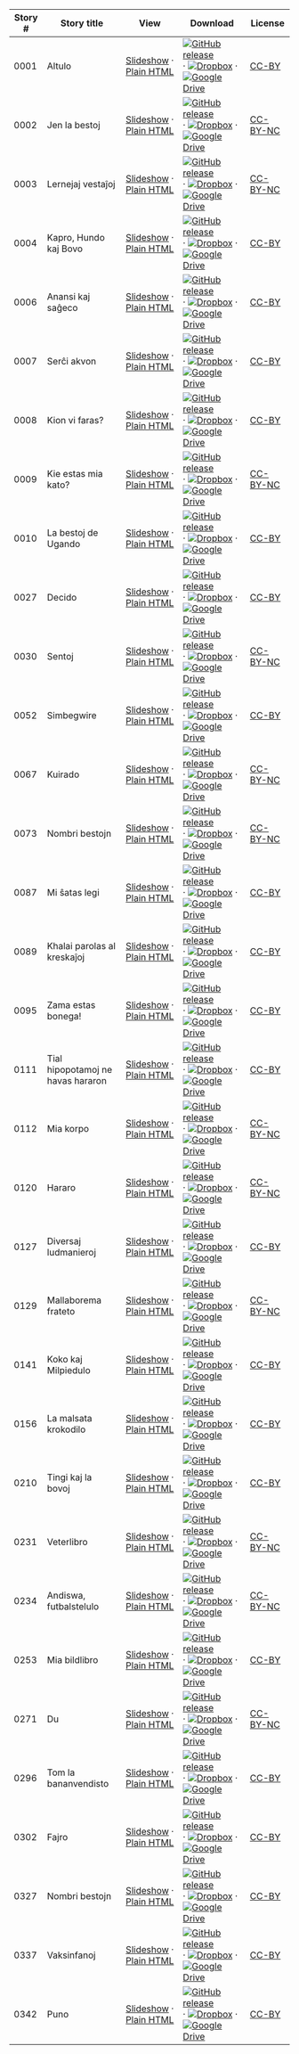Story # | Story title | View | Download | License
-------- | -----------  |:-------:| ---------------- | -------
0001 | Altulo | <a href="https://global-asp.github.io/stories/eo/0001_altulo_slides.html" target="_blank">Slideshow</a> · [Plain HTML](https://global-asp.github.io/stories/eo/0001_altulo.html) | [![GitHub release](https://cloud.githubusercontent.com/assets/9295750/9483128/0e089e5e-4b51-11e5-98ca-6da5cef156a7.png "GitHub release")](https://github.com/global-asp/global-asp/releases/download/v1.1/eo.zip) · [![Dropbox](https://cloud.githubusercontent.com/assets/9295750/10150606/3f5ae2dc-65f5-11e5-8f63-841c51cc1cde.png "Dropbox")](https://www.dropbox.com/s/dk511xogcxmgs16/eo.zip) · [![Google Drive](https://cloud.githubusercontent.com/assets/9295750/9473522/1d6fdde4-4b10-11e5-98f5-aa6c6b04a08e.png "Google Drive")](https://drive.google.com/open?id=0B59ZADK9EsbsV3FvTlhPTjBtSzg) | [CC-BY](https://creativecommons.org/licenses/by/3.0/)
0002 | Jen la bestoj | <a href="https://global-asp.github.io/stories/eo/0002_jen-la-bestoj_slides.html" target="_blank">Slideshow</a> · [Plain HTML](https://global-asp.github.io/stories/eo/0002_jen-la-bestoj.html) | [![GitHub release](https://cloud.githubusercontent.com/assets/9295750/9483128/0e089e5e-4b51-11e5-98ca-6da5cef156a7.png "GitHub release")](https://github.com/global-asp/global-asp/releases/download/v1.1/eo.zip) · [![Dropbox](https://cloud.githubusercontent.com/assets/9295750/10150606/3f5ae2dc-65f5-11e5-8f63-841c51cc1cde.png "Dropbox")](https://www.dropbox.com/s/dk511xogcxmgs16/eo.zip) · [![Google Drive](https://cloud.githubusercontent.com/assets/9295750/9473522/1d6fdde4-4b10-11e5-98f5-aa6c6b04a08e.png "Google Drive")](https://drive.google.com/open?id=0B59ZADK9EsbsV3FvTlhPTjBtSzg) | [CC-BY-NC](http://creativecommons.org/licenses/by-nc/3.0/)
0003 | Lernejaj vestaĵoj | <a href="https://global-asp.github.io/stories/eo/0003_lernejaj-vestaĵoj_slides.html" target="_blank">Slideshow</a> · [Plain HTML](https://global-asp.github.io/stories/eo/0003_lernejaj-vestaĵoj.html) | [![GitHub release](https://cloud.githubusercontent.com/assets/9295750/9483128/0e089e5e-4b51-11e5-98ca-6da5cef156a7.png "GitHub release")](https://github.com/global-asp/global-asp/releases/download/v1.1/eo.zip) · [![Dropbox](https://cloud.githubusercontent.com/assets/9295750/10150606/3f5ae2dc-65f5-11e5-8f63-841c51cc1cde.png "Dropbox")](https://www.dropbox.com/s/dk511xogcxmgs16/eo.zip) · [![Google Drive](https://cloud.githubusercontent.com/assets/9295750/9473522/1d6fdde4-4b10-11e5-98f5-aa6c6b04a08e.png "Google Drive")](https://drive.google.com/open?id=0B59ZADK9EsbsV3FvTlhPTjBtSzg) | [CC-BY-NC](http://creativecommons.org/licenses/by-nc/3.0/)
0004 | Kapro, Hundo kaj Bovo | <a href="https://global-asp.github.io/stories/eo/0004_kapro-hundo-kaj-bovo_slides.html" target="_blank">Slideshow</a> · [Plain HTML](https://global-asp.github.io/stories/eo/0004_kapro-hundo-kaj-bovo.html) | [![GitHub release](https://cloud.githubusercontent.com/assets/9295750/9483128/0e089e5e-4b51-11e5-98ca-6da5cef156a7.png "GitHub release")](https://github.com/global-asp/global-asp/releases/download/v1.1/eo.zip) · [![Dropbox](https://cloud.githubusercontent.com/assets/9295750/10150606/3f5ae2dc-65f5-11e5-8f63-841c51cc1cde.png "Dropbox")](https://www.dropbox.com/s/dk511xogcxmgs16/eo.zip) · [![Google Drive](https://cloud.githubusercontent.com/assets/9295750/9473522/1d6fdde4-4b10-11e5-98f5-aa6c6b04a08e.png "Google Drive")](https://drive.google.com/open?id=0B59ZADK9EsbsV3FvTlhPTjBtSzg) | [CC-BY](https://creativecommons.org/licenses/by/3.0/)
0006 | Anansi kaj saĝeco | <a href="https://global-asp.github.io/stories/eo/0006_anansi_kaj_saĝeco_slides.html" target="_blank">Slideshow</a> · [Plain HTML](https://global-asp.github.io/stories/eo/0006_anansi_kaj_saĝeco.html) | [![GitHub release](https://cloud.githubusercontent.com/assets/9295750/9483128/0e089e5e-4b51-11e5-98ca-6da5cef156a7.png "GitHub release")](https://github.com/global-asp/global-asp/releases/download/v1.1/eo.zip) · [![Dropbox](https://cloud.githubusercontent.com/assets/9295750/10150606/3f5ae2dc-65f5-11e5-8f63-841c51cc1cde.png "Dropbox")](https://www.dropbox.com/s/dk511xogcxmgs16/eo.zip) · [![Google Drive](https://cloud.githubusercontent.com/assets/9295750/9473522/1d6fdde4-4b10-11e5-98f5-aa6c6b04a08e.png "Google Drive")](https://drive.google.com/open?id=0B59ZADK9EsbsV3FvTlhPTjBtSzg) | [CC-BY](https://creativecommons.org/licenses/by/3.0/)
0007 | Serĉi akvon | <a href="https://global-asp.github.io/stories/eo/0007_serĉi-akvon_slides.html" target="_blank">Slideshow</a> · [Plain HTML](https://global-asp.github.io/stories/eo/0007_serĉi-akvon.html) | [![GitHub release](https://cloud.githubusercontent.com/assets/9295750/9483128/0e089e5e-4b51-11e5-98ca-6da5cef156a7.png "GitHub release")](https://github.com/global-asp/global-asp/releases/download/v1.1/eo.zip) · [![Dropbox](https://cloud.githubusercontent.com/assets/9295750/10150606/3f5ae2dc-65f5-11e5-8f63-841c51cc1cde.png "Dropbox")](https://www.dropbox.com/s/dk511xogcxmgs16/eo.zip) · [![Google Drive](https://cloud.githubusercontent.com/assets/9295750/9473522/1d6fdde4-4b10-11e5-98f5-aa6c6b04a08e.png "Google Drive")](https://drive.google.com/open?id=0B59ZADK9EsbsV3FvTlhPTjBtSzg) | [CC-BY](https://creativecommons.org/licenses/by/3.0/)
0008 | Kion vi faras? | <a href="https://global-asp.github.io/stories/eo/0008_kion-vi-faras_slides.html" target="_blank">Slideshow</a> · [Plain HTML](https://global-asp.github.io/stories/eo/0008_kion-vi-faras.html) | [![GitHub release](https://cloud.githubusercontent.com/assets/9295750/9483128/0e089e5e-4b51-11e5-98ca-6da5cef156a7.png "GitHub release")](https://github.com/global-asp/global-asp/releases/download/v1.1/eo.zip) · [![Dropbox](https://cloud.githubusercontent.com/assets/9295750/10150606/3f5ae2dc-65f5-11e5-8f63-841c51cc1cde.png "Dropbox")](https://www.dropbox.com/s/dk511xogcxmgs16/eo.zip) · [![Google Drive](https://cloud.githubusercontent.com/assets/9295750/9473522/1d6fdde4-4b10-11e5-98f5-aa6c6b04a08e.png "Google Drive")](https://drive.google.com/open?id=0B59ZADK9EsbsV3FvTlhPTjBtSzg) | [CC-BY](https://creativecommons.org/licenses/by/3.0/)
0009 | Kie estas mia kato? | <a href="https://global-asp.github.io/stories/eo/0009_kie-estas-mia-kato_slides.html" target="_blank">Slideshow</a> · [Plain HTML](https://global-asp.github.io/stories/eo/0009_kie-estas-mia-kato.html) | [![GitHub release](https://cloud.githubusercontent.com/assets/9295750/9483128/0e089e5e-4b51-11e5-98ca-6da5cef156a7.png "GitHub release")](https://github.com/global-asp/global-asp/releases/download/v1.1/eo.zip) · [![Dropbox](https://cloud.githubusercontent.com/assets/9295750/10150606/3f5ae2dc-65f5-11e5-8f63-841c51cc1cde.png "Dropbox")](https://www.dropbox.com/s/dk511xogcxmgs16/eo.zip) · [![Google Drive](https://cloud.githubusercontent.com/assets/9295750/9473522/1d6fdde4-4b10-11e5-98f5-aa6c6b04a08e.png "Google Drive")](https://drive.google.com/open?id=0B59ZADK9EsbsV3FvTlhPTjBtSzg) | [CC-BY-NC](http://creativecommons.org/licenses/by-nc/3.0/)
0010 | La bestoj de Ugando | <a href="https://global-asp.github.io/stories/eo/0010_la-bestoj-de-ugando_slides.html" target="_blank">Slideshow</a> · [Plain HTML](https://global-asp.github.io/stories/eo/0010_la-bestoj-de-ugando.html) | [![GitHub release](https://cloud.githubusercontent.com/assets/9295750/9483128/0e089e5e-4b51-11e5-98ca-6da5cef156a7.png "GitHub release")](https://github.com/global-asp/global-asp/releases/download/v1.1/eo.zip) · [![Dropbox](https://cloud.githubusercontent.com/assets/9295750/10150606/3f5ae2dc-65f5-11e5-8f63-841c51cc1cde.png "Dropbox")](https://www.dropbox.com/s/dk511xogcxmgs16/eo.zip) · [![Google Drive](https://cloud.githubusercontent.com/assets/9295750/9473522/1d6fdde4-4b10-11e5-98f5-aa6c6b04a08e.png "Google Drive")](https://drive.google.com/open?id=0B59ZADK9EsbsV3FvTlhPTjBtSzg) | [CC-BY](https://creativecommons.org/licenses/by/3.0/)
0027 | Decido | <a href="https://global-asp.github.io/stories/eo/0027_decido_slides.html" target="_blank">Slideshow</a> · [Plain HTML](https://global-asp.github.io/stories/eo/0027_decido.html) | [![GitHub release](https://cloud.githubusercontent.com/assets/9295750/9483128/0e089e5e-4b51-11e5-98ca-6da5cef156a7.png "GitHub release")](https://github.com/global-asp/global-asp/releases/download/v1.1/eo.zip) · [![Dropbox](https://cloud.githubusercontent.com/assets/9295750/10150606/3f5ae2dc-65f5-11e5-8f63-841c51cc1cde.png "Dropbox")](https://www.dropbox.com/s/dk511xogcxmgs16/eo.zip) · [![Google Drive](https://cloud.githubusercontent.com/assets/9295750/9473522/1d6fdde4-4b10-11e5-98f5-aa6c6b04a08e.png "Google Drive")](https://drive.google.com/open?id=0B59ZADK9EsbsV3FvTlhPTjBtSzg) | [CC-BY](https://creativecommons.org/licenses/by/3.0/)
0030 | Sentoj | <a href="https://global-asp.github.io/stories/eo/0030_sentoj_slides.html" target="_blank">Slideshow</a> · [Plain HTML](https://global-asp.github.io/stories/eo/0030_sentoj.html) | [![GitHub release](https://cloud.githubusercontent.com/assets/9295750/9483128/0e089e5e-4b51-11e5-98ca-6da5cef156a7.png "GitHub release")](https://github.com/global-asp/global-asp/releases/download/v1.1/eo.zip) · [![Dropbox](https://cloud.githubusercontent.com/assets/9295750/10150606/3f5ae2dc-65f5-11e5-8f63-841c51cc1cde.png "Dropbox")](https://www.dropbox.com/s/dk511xogcxmgs16/eo.zip) · [![Google Drive](https://cloud.githubusercontent.com/assets/9295750/9473522/1d6fdde4-4b10-11e5-98f5-aa6c6b04a08e.png "Google Drive")](https://drive.google.com/open?id=0B59ZADK9EsbsV3FvTlhPTjBtSzg) | [CC-BY-NC](http://creativecommons.org/licenses/by-nc/3.0/)
0052 | Simbegwire | <a href="https://global-asp.github.io/stories/eo/0052_simbegwire_slides.html" target="_blank">Slideshow</a> · [Plain HTML](https://global-asp.github.io/stories/eo/0052_simbegwire.html) | [![GitHub release](https://cloud.githubusercontent.com/assets/9295750/9483128/0e089e5e-4b51-11e5-98ca-6da5cef156a7.png "GitHub release")](https://github.com/global-asp/global-asp/releases/download/v1.1/eo.zip) · [![Dropbox](https://cloud.githubusercontent.com/assets/9295750/10150606/3f5ae2dc-65f5-11e5-8f63-841c51cc1cde.png "Dropbox")](https://www.dropbox.com/s/dk511xogcxmgs16/eo.zip) · [![Google Drive](https://cloud.githubusercontent.com/assets/9295750/9473522/1d6fdde4-4b10-11e5-98f5-aa6c6b04a08e.png "Google Drive")](https://drive.google.com/open?id=0B59ZADK9EsbsV3FvTlhPTjBtSzg) | [CC-BY](https://creativecommons.org/licenses/by/3.0/)
0067 | Kuirado | <a href="https://global-asp.github.io/stories/eo/0067_kuirado_slides.html" target="_blank">Slideshow</a> · [Plain HTML](https://global-asp.github.io/stories/eo/0067_kuirado.html) | [![GitHub release](https://cloud.githubusercontent.com/assets/9295750/9483128/0e089e5e-4b51-11e5-98ca-6da5cef156a7.png "GitHub release")](https://github.com/global-asp/global-asp/releases/download/v1.1/eo.zip) · [![Dropbox](https://cloud.githubusercontent.com/assets/9295750/10150606/3f5ae2dc-65f5-11e5-8f63-841c51cc1cde.png "Dropbox")](https://www.dropbox.com/s/dk511xogcxmgs16/eo.zip) · [![Google Drive](https://cloud.githubusercontent.com/assets/9295750/9473522/1d6fdde4-4b10-11e5-98f5-aa6c6b04a08e.png "Google Drive")](https://drive.google.com/open?id=0B59ZADK9EsbsV3FvTlhPTjBtSzg) | [CC-BY-NC](http://creativecommons.org/licenses/by-nc/3.0/)
0073 | Nombri bestojn | <a href="https://global-asp.github.io/stories/eo/0073_nombri-bestojn_slides.html" target="_blank">Slideshow</a> · [Plain HTML](https://global-asp.github.io/stories/eo/0073_nombri-bestojn.html) | [![GitHub release](https://cloud.githubusercontent.com/assets/9295750/9483128/0e089e5e-4b51-11e5-98ca-6da5cef156a7.png "GitHub release")](https://github.com/global-asp/global-asp/releases/download/v1.1/eo.zip) · [![Dropbox](https://cloud.githubusercontent.com/assets/9295750/10150606/3f5ae2dc-65f5-11e5-8f63-841c51cc1cde.png "Dropbox")](https://www.dropbox.com/s/dk511xogcxmgs16/eo.zip) · [![Google Drive](https://cloud.githubusercontent.com/assets/9295750/9473522/1d6fdde4-4b10-11e5-98f5-aa6c6b04a08e.png "Google Drive")](https://drive.google.com/open?id=0B59ZADK9EsbsV3FvTlhPTjBtSzg) | [CC-BY-NC](http://creativecommons.org/licenses/by-nc/3.0/)
0087 | Mi ŝatas legi | <a href="https://global-asp.github.io/stories/eo/0087_mi-ŝatas-legi_slides.html" target="_blank">Slideshow</a> · [Plain HTML](https://global-asp.github.io/stories/eo/0087_mi-ŝatas-legi.html) | [![GitHub release](https://cloud.githubusercontent.com/assets/9295750/9483128/0e089e5e-4b51-11e5-98ca-6da5cef156a7.png "GitHub release")](https://github.com/global-asp/global-asp/releases/download/v1.1/eo.zip) · [![Dropbox](https://cloud.githubusercontent.com/assets/9295750/10150606/3f5ae2dc-65f5-11e5-8f63-841c51cc1cde.png "Dropbox")](https://www.dropbox.com/s/dk511xogcxmgs16/eo.zip) · [![Google Drive](https://cloud.githubusercontent.com/assets/9295750/9473522/1d6fdde4-4b10-11e5-98f5-aa6c6b04a08e.png "Google Drive")](https://drive.google.com/open?id=0B59ZADK9EsbsV3FvTlhPTjBtSzg) | [CC-BY](https://creativecommons.org/licenses/by/3.0/)
0089 | Khalai parolas al kreskaĵoj | <a href="https://global-asp.github.io/stories/eo/0089_khalai-parolas-al-kreskaĵoj_slides.html" target="_blank">Slideshow</a> · [Plain HTML](https://global-asp.github.io/stories/eo/0089_khalai-parolas-al-kreskaĵoj.html) | [![GitHub release](https://cloud.githubusercontent.com/assets/9295750/9483128/0e089e5e-4b51-11e5-98ca-6da5cef156a7.png "GitHub release")](https://github.com/global-asp/global-asp/releases/download/v1.1/eo.zip) · [![Dropbox](https://cloud.githubusercontent.com/assets/9295750/10150606/3f5ae2dc-65f5-11e5-8f63-841c51cc1cde.png "Dropbox")](https://www.dropbox.com/s/dk511xogcxmgs16/eo.zip) · [![Google Drive](https://cloud.githubusercontent.com/assets/9295750/9473522/1d6fdde4-4b10-11e5-98f5-aa6c6b04a08e.png "Google Drive")](https://drive.google.com/open?id=0B59ZADK9EsbsV3FvTlhPTjBtSzg) | [CC-BY](https://creativecommons.org/licenses/by/3.0/)
0095 | Zama estas bonega! | <a href="https://global-asp.github.io/stories/eo/0095_zama-estas-bonega_slides.html" target="_blank">Slideshow</a> · [Plain HTML](https://global-asp.github.io/stories/eo/0095_zama-estas-bonega.html) | [![GitHub release](https://cloud.githubusercontent.com/assets/9295750/9483128/0e089e5e-4b51-11e5-98ca-6da5cef156a7.png "GitHub release")](https://github.com/global-asp/global-asp/releases/download/v1.1/eo.zip) · [![Dropbox](https://cloud.githubusercontent.com/assets/9295750/10150606/3f5ae2dc-65f5-11e5-8f63-841c51cc1cde.png "Dropbox")](https://www.dropbox.com/s/dk511xogcxmgs16/eo.zip) · [![Google Drive](https://cloud.githubusercontent.com/assets/9295750/9473522/1d6fdde4-4b10-11e5-98f5-aa6c6b04a08e.png "Google Drive")](https://drive.google.com/open?id=0B59ZADK9EsbsV3FvTlhPTjBtSzg) | [CC-BY](https://creativecommons.org/licenses/by/3.0/)
0111 | Tial hipopotamoj ne havas hararon | <a href="https://global-asp.github.io/stories/eo/0111_tial-hipopotamoj-ne-havas-hararon_slides.html" target="_blank">Slideshow</a> · [Plain HTML](https://global-asp.github.io/stories/eo/0111_tial-hipopotamoj-ne-havas-hararon.html) | [![GitHub release](https://cloud.githubusercontent.com/assets/9295750/9483128/0e089e5e-4b51-11e5-98ca-6da5cef156a7.png "GitHub release")](https://github.com/global-asp/global-asp/releases/download/v1.1/eo.zip) · [![Dropbox](https://cloud.githubusercontent.com/assets/9295750/10150606/3f5ae2dc-65f5-11e5-8f63-841c51cc1cde.png "Dropbox")](https://www.dropbox.com/s/dk511xogcxmgs16/eo.zip) · [![Google Drive](https://cloud.githubusercontent.com/assets/9295750/9473522/1d6fdde4-4b10-11e5-98f5-aa6c6b04a08e.png "Google Drive")](https://drive.google.com/open?id=0B59ZADK9EsbsV3FvTlhPTjBtSzg) | [CC-BY](https://creativecommons.org/licenses/by/3.0/)
0112 | Mia korpo | <a href="https://global-asp.github.io/stories/eo/0112_mia-korpo_slides.html" target="_blank">Slideshow</a> · [Plain HTML](https://global-asp.github.io/stories/eo/0112_mia-korpo.html) | [![GitHub release](https://cloud.githubusercontent.com/assets/9295750/9483128/0e089e5e-4b51-11e5-98ca-6da5cef156a7.png "GitHub release")](https://github.com/global-asp/global-asp/releases/download/v1.1/eo.zip) · [![Dropbox](https://cloud.githubusercontent.com/assets/9295750/10150606/3f5ae2dc-65f5-11e5-8f63-841c51cc1cde.png "Dropbox")](https://www.dropbox.com/s/dk511xogcxmgs16/eo.zip) · [![Google Drive](https://cloud.githubusercontent.com/assets/9295750/9473522/1d6fdde4-4b10-11e5-98f5-aa6c6b04a08e.png "Google Drive")](https://drive.google.com/open?id=0B59ZADK9EsbsV3FvTlhPTjBtSzg) | [CC-BY-NC](http://creativecommons.org/licenses/by-nc/3.0/)
0120 | Hararo | <a href="https://global-asp.github.io/stories/eo/0120_hararo_slides.html" target="_blank">Slideshow</a> · [Plain HTML](https://global-asp.github.io/stories/eo/0120_hararo.html) | [![GitHub release](https://cloud.githubusercontent.com/assets/9295750/9483128/0e089e5e-4b51-11e5-98ca-6da5cef156a7.png "GitHub release")](https://github.com/global-asp/global-asp/releases/download/v1.1/eo.zip) · [![Dropbox](https://cloud.githubusercontent.com/assets/9295750/10150606/3f5ae2dc-65f5-11e5-8f63-841c51cc1cde.png "Dropbox")](https://www.dropbox.com/s/dk511xogcxmgs16/eo.zip) · [![Google Drive](https://cloud.githubusercontent.com/assets/9295750/9473522/1d6fdde4-4b10-11e5-98f5-aa6c6b04a08e.png "Google Drive")](https://drive.google.com/open?id=0B59ZADK9EsbsV3FvTlhPTjBtSzg) | [CC-BY-NC](http://creativecommons.org/licenses/by-nc/3.0/)
0127 | Diversaj ludmanieroj | <a href="https://global-asp.github.io/stories/eo/0127_diversaj-ludmanieroj_slides.html" target="_blank">Slideshow</a> · [Plain HTML](https://global-asp.github.io/stories/eo/0127_diversaj-ludmanieroj.html) | [![GitHub release](https://cloud.githubusercontent.com/assets/9295750/9483128/0e089e5e-4b51-11e5-98ca-6da5cef156a7.png "GitHub release")](https://github.com/global-asp/global-asp/releases/download/v1.1/eo.zip) · [![Dropbox](https://cloud.githubusercontent.com/assets/9295750/10150606/3f5ae2dc-65f5-11e5-8f63-841c51cc1cde.png "Dropbox")](https://www.dropbox.com/s/dk511xogcxmgs16/eo.zip) · [![Google Drive](https://cloud.githubusercontent.com/assets/9295750/9473522/1d6fdde4-4b10-11e5-98f5-aa6c6b04a08e.png "Google Drive")](https://drive.google.com/open?id=0B59ZADK9EsbsV3FvTlhPTjBtSzg) | [CC-BY](https://creativecommons.org/licenses/by/3.0/)
0129 | Mallaborema frateto | <a href="https://global-asp.github.io/stories/eo/0129_mallaborema-frateto_slides.html" target="_blank">Slideshow</a> · [Plain HTML](https://global-asp.github.io/stories/eo/0129_mallaborema-frateto.html) | [![GitHub release](https://cloud.githubusercontent.com/assets/9295750/9483128/0e089e5e-4b51-11e5-98ca-6da5cef156a7.png "GitHub release")](https://github.com/global-asp/global-asp/releases/download/v1.1/eo.zip) · [![Dropbox](https://cloud.githubusercontent.com/assets/9295750/10150606/3f5ae2dc-65f5-11e5-8f63-841c51cc1cde.png "Dropbox")](https://www.dropbox.com/s/dk511xogcxmgs16/eo.zip) · [![Google Drive](https://cloud.githubusercontent.com/assets/9295750/9473522/1d6fdde4-4b10-11e5-98f5-aa6c6b04a08e.png "Google Drive")](https://drive.google.com/open?id=0B59ZADK9EsbsV3FvTlhPTjBtSzg) | [CC-BY-NC](http://creativecommons.org/licenses/by-nc/3.0/)
0141 | Koko kaj Milpiedulo | <a href="https://global-asp.github.io/stories/eo/0141_koko-kaj-milpiedulo_slides.html" target="_blank">Slideshow</a> · [Plain HTML](https://global-asp.github.io/stories/eo/0141_koko-kaj-milpiedulo.html) | [![GitHub release](https://cloud.githubusercontent.com/assets/9295750/9483128/0e089e5e-4b51-11e5-98ca-6da5cef156a7.png "GitHub release")](https://github.com/global-asp/global-asp/releases/download/v1.1/eo.zip) · [![Dropbox](https://cloud.githubusercontent.com/assets/9295750/10150606/3f5ae2dc-65f5-11e5-8f63-841c51cc1cde.png "Dropbox")](https://www.dropbox.com/s/dk511xogcxmgs16/eo.zip) · [![Google Drive](https://cloud.githubusercontent.com/assets/9295750/9473522/1d6fdde4-4b10-11e5-98f5-aa6c6b04a08e.png "Google Drive")](https://drive.google.com/open?id=0B59ZADK9EsbsV3FvTlhPTjBtSzg) | [CC-BY](https://creativecommons.org/licenses/by/3.0/)
0156 | La malsata krokodilo | <a href="https://global-asp.github.io/stories/eo/0156_la-malsata-krokodilo_slides.html" target="_blank">Slideshow</a> · [Plain HTML](https://global-asp.github.io/stories/eo/0156_la-malsata-krokodilo.html) | [![GitHub release](https://cloud.githubusercontent.com/assets/9295750/9483128/0e089e5e-4b51-11e5-98ca-6da5cef156a7.png "GitHub release")](https://github.com/global-asp/global-asp/releases/download/v1.1/eo.zip) · [![Dropbox](https://cloud.githubusercontent.com/assets/9295750/10150606/3f5ae2dc-65f5-11e5-8f63-841c51cc1cde.png "Dropbox")](https://www.dropbox.com/s/dk511xogcxmgs16/eo.zip) · [![Google Drive](https://cloud.githubusercontent.com/assets/9295750/9473522/1d6fdde4-4b10-11e5-98f5-aa6c6b04a08e.png "Google Drive")](https://drive.google.com/open?id=0B59ZADK9EsbsV3FvTlhPTjBtSzg) | [CC-BY](https://creativecommons.org/licenses/by/3.0/)
0210 | Tingi kaj la bovoj | <a href="https://global-asp.github.io/stories/eo/0210_tingi-kaj-la-bovoj_slides.html" target="_blank">Slideshow</a> · [Plain HTML](https://global-asp.github.io/stories/eo/0210_tingi-kaj-la-bovoj.html) | [![GitHub release](https://cloud.githubusercontent.com/assets/9295750/9483128/0e089e5e-4b51-11e5-98ca-6da5cef156a7.png "GitHub release")](https://github.com/global-asp/global-asp/releases/download/v1.1/eo.zip) · [![Dropbox](https://cloud.githubusercontent.com/assets/9295750/10150606/3f5ae2dc-65f5-11e5-8f63-841c51cc1cde.png "Dropbox")](https://www.dropbox.com/s/dk511xogcxmgs16/eo.zip) · [![Google Drive](https://cloud.githubusercontent.com/assets/9295750/9473522/1d6fdde4-4b10-11e5-98f5-aa6c6b04a08e.png "Google Drive")](https://drive.google.com/open?id=0B59ZADK9EsbsV3FvTlhPTjBtSzg) | [CC-BY](https://creativecommons.org/licenses/by/3.0/)
0231 | Veterlibro | <a href="https://global-asp.github.io/stories/eo/0231_veterlibro_slides.html" target="_blank">Slideshow</a> · [Plain HTML](https://global-asp.github.io/stories/eo/0231_veterlibro.html) | [![GitHub release](https://cloud.githubusercontent.com/assets/9295750/9483128/0e089e5e-4b51-11e5-98ca-6da5cef156a7.png "GitHub release")](https://github.com/global-asp/global-asp/releases/download/v1.1/eo.zip) · [![Dropbox](https://cloud.githubusercontent.com/assets/9295750/10150606/3f5ae2dc-65f5-11e5-8f63-841c51cc1cde.png "Dropbox")](https://www.dropbox.com/s/dk511xogcxmgs16/eo.zip) · [![Google Drive](https://cloud.githubusercontent.com/assets/9295750/9473522/1d6fdde4-4b10-11e5-98f5-aa6c6b04a08e.png "Google Drive")](https://drive.google.com/open?id=0B59ZADK9EsbsV3FvTlhPTjBtSzg) | [CC-BY-NC](http://creativecommons.org/licenses/by-nc/3.0/)
0234 | Andiswa, futbalstelulo | <a href="https://global-asp.github.io/stories/eo/0234_andiswa-futbalstelulo_slides.html" target="_blank">Slideshow</a> · [Plain HTML](https://global-asp.github.io/stories/eo/0234_andiswa-futbalstelulo.html) | [![GitHub release](https://cloud.githubusercontent.com/assets/9295750/9483128/0e089e5e-4b51-11e5-98ca-6da5cef156a7.png "GitHub release")](https://github.com/global-asp/global-asp/releases/download/v1.1/eo.zip) · [![Dropbox](https://cloud.githubusercontent.com/assets/9295750/10150606/3f5ae2dc-65f5-11e5-8f63-841c51cc1cde.png "Dropbox")](https://www.dropbox.com/s/dk511xogcxmgs16/eo.zip) · [![Google Drive](https://cloud.githubusercontent.com/assets/9295750/9473522/1d6fdde4-4b10-11e5-98f5-aa6c6b04a08e.png "Google Drive")](https://drive.google.com/open?id=0B59ZADK9EsbsV3FvTlhPTjBtSzg) | [CC-BY-NC](http://creativecommons.org/licenses/by-nc/3.0/)
0253 | Mia bildlibro | <a href="https://global-asp.github.io/stories/eo/0253_mia_bildlibro_slides.html" target="_blank">Slideshow</a> · [Plain HTML](https://global-asp.github.io/stories/eo/0253_mia_bildlibro.html) | [![GitHub release](https://cloud.githubusercontent.com/assets/9295750/9483128/0e089e5e-4b51-11e5-98ca-6da5cef156a7.png "GitHub release")](https://github.com/global-asp/global-asp/releases/download/v1.1/eo.zip) · [![Dropbox](https://cloud.githubusercontent.com/assets/9295750/10150606/3f5ae2dc-65f5-11e5-8f63-841c51cc1cde.png "Dropbox")](https://www.dropbox.com/s/dk511xogcxmgs16/eo.zip) · [![Google Drive](https://cloud.githubusercontent.com/assets/9295750/9473522/1d6fdde4-4b10-11e5-98f5-aa6c6b04a08e.png "Google Drive")](https://drive.google.com/open?id=0B59ZADK9EsbsV3FvTlhPTjBtSzg) | [CC-BY](https://creativecommons.org/licenses/by/3.0/)
0271 | Du | <a href="https://global-asp.github.io/stories/eo/0271_du_slides.html" target="_blank">Slideshow</a> · [Plain HTML](https://global-asp.github.io/stories/eo/0271_du.html) | [![GitHub release](https://cloud.githubusercontent.com/assets/9295750/9483128/0e089e5e-4b51-11e5-98ca-6da5cef156a7.png "GitHub release")](https://github.com/global-asp/global-asp/releases/download/v1.1/eo.zip) · [![Dropbox](https://cloud.githubusercontent.com/assets/9295750/10150606/3f5ae2dc-65f5-11e5-8f63-841c51cc1cde.png "Dropbox")](https://www.dropbox.com/s/dk511xogcxmgs16/eo.zip) · [![Google Drive](https://cloud.githubusercontent.com/assets/9295750/9473522/1d6fdde4-4b10-11e5-98f5-aa6c6b04a08e.png "Google Drive")](https://drive.google.com/open?id=0B59ZADK9EsbsV3FvTlhPTjBtSzg) | [CC-BY-NC](http://creativecommons.org/licenses/by-nc/3.0/)
0296 | Tom la bananvendisto | <a href="https://global-asp.github.io/stories/eo/0296_tom-la-bananvendisto_slides.html" target="_blank">Slideshow</a> · [Plain HTML](https://global-asp.github.io/stories/eo/0296_tom-la-bananvendisto.html) | [![GitHub release](https://cloud.githubusercontent.com/assets/9295750/9483128/0e089e5e-4b51-11e5-98ca-6da5cef156a7.png "GitHub release")](https://github.com/global-asp/global-asp/releases/download/v1.1/eo.zip) · [![Dropbox](https://cloud.githubusercontent.com/assets/9295750/10150606/3f5ae2dc-65f5-11e5-8f63-841c51cc1cde.png "Dropbox")](https://www.dropbox.com/s/dk511xogcxmgs16/eo.zip) · [![Google Drive](https://cloud.githubusercontent.com/assets/9295750/9473522/1d6fdde4-4b10-11e5-98f5-aa6c6b04a08e.png "Google Drive")](https://drive.google.com/open?id=0B59ZADK9EsbsV3FvTlhPTjBtSzg) | [CC-BY](https://creativecommons.org/licenses/by/3.0/)
0302 | Fajro | <a href="https://global-asp.github.io/stories/eo/0302_fajro_slides.html" target="_blank">Slideshow</a> · [Plain HTML](https://global-asp.github.io/stories/eo/0302_fajro.html) | [![GitHub release](https://cloud.githubusercontent.com/assets/9295750/9483128/0e089e5e-4b51-11e5-98ca-6da5cef156a7.png "GitHub release")](https://github.com/global-asp/global-asp/releases/download/v1.1/eo.zip) · [![Dropbox](https://cloud.githubusercontent.com/assets/9295750/10150606/3f5ae2dc-65f5-11e5-8f63-841c51cc1cde.png "Dropbox")](https://www.dropbox.com/s/dk511xogcxmgs16/eo.zip) · [![Google Drive](https://cloud.githubusercontent.com/assets/9295750/9473522/1d6fdde4-4b10-11e5-98f5-aa6c6b04a08e.png "Google Drive")](https://drive.google.com/open?id=0B59ZADK9EsbsV3FvTlhPTjBtSzg) | [CC-BY](https://creativecommons.org/licenses/by/3.0/)
0327 | Nombri bestojn | <a href="https://global-asp.github.io/stories/eo/0327_nombri-bestojn_slides.html" target="_blank">Slideshow</a> · [Plain HTML](https://global-asp.github.io/stories/eo/0327_nombri-bestojn.html) | [![GitHub release](https://cloud.githubusercontent.com/assets/9295750/9483128/0e089e5e-4b51-11e5-98ca-6da5cef156a7.png "GitHub release")](https://github.com/global-asp/global-asp/releases/download/v1.1/eo.zip) · [![Dropbox](https://cloud.githubusercontent.com/assets/9295750/10150606/3f5ae2dc-65f5-11e5-8f63-841c51cc1cde.png "Dropbox")](https://www.dropbox.com/s/dk511xogcxmgs16/eo.zip) · [![Google Drive](https://cloud.githubusercontent.com/assets/9295750/9473522/1d6fdde4-4b10-11e5-98f5-aa6c6b04a08e.png "Google Drive")](https://drive.google.com/open?id=0B59ZADK9EsbsV3FvTlhPTjBtSzg) | [CC-BY](https://creativecommons.org/licenses/by/3.0/)
0337 | Vaksinfanoj | <a href="https://global-asp.github.io/stories/eo/0337_vaksinfanoj_slides.html" target="_blank">Slideshow</a> · [Plain HTML](https://global-asp.github.io/stories/eo/0337_vaksinfanoj.html) | [![GitHub release](https://cloud.githubusercontent.com/assets/9295750/9483128/0e089e5e-4b51-11e5-98ca-6da5cef156a7.png "GitHub release")](https://github.com/global-asp/global-asp/releases/download/v1.1/eo.zip) · [![Dropbox](https://cloud.githubusercontent.com/assets/9295750/10150606/3f5ae2dc-65f5-11e5-8f63-841c51cc1cde.png "Dropbox")](https://www.dropbox.com/s/dk511xogcxmgs16/eo.zip) · [![Google Drive](https://cloud.githubusercontent.com/assets/9295750/9473522/1d6fdde4-4b10-11e5-98f5-aa6c6b04a08e.png "Google Drive")](https://drive.google.com/open?id=0B59ZADK9EsbsV3FvTlhPTjBtSzg) | [CC-BY](https://creativecommons.org/licenses/by/3.0/)
0342 | Puno | <a href="https://global-asp.github.io/stories/eo/0342_puno_slides.html" target="_blank">Slideshow</a> · [Plain HTML](https://global-asp.github.io/stories/eo/0342_puno.html) | [![GitHub release](https://cloud.githubusercontent.com/assets/9295750/9483128/0e089e5e-4b51-11e5-98ca-6da5cef156a7.png "GitHub release")](https://github.com/global-asp/global-asp/releases/download/v1.1/eo.zip) · [![Dropbox](https://cloud.githubusercontent.com/assets/9295750/10150606/3f5ae2dc-65f5-11e5-8f63-841c51cc1cde.png "Dropbox")](https://www.dropbox.com/s/dk511xogcxmgs16/eo.zip) · [![Google Drive](https://cloud.githubusercontent.com/assets/9295750/9473522/1d6fdde4-4b10-11e5-98f5-aa6c6b04a08e.png "Google Drive")](https://drive.google.com/open?id=0B59ZADK9EsbsV3FvTlhPTjBtSzg) | [CC-BY](https://creativecommons.org/licenses/by/3.0/)
